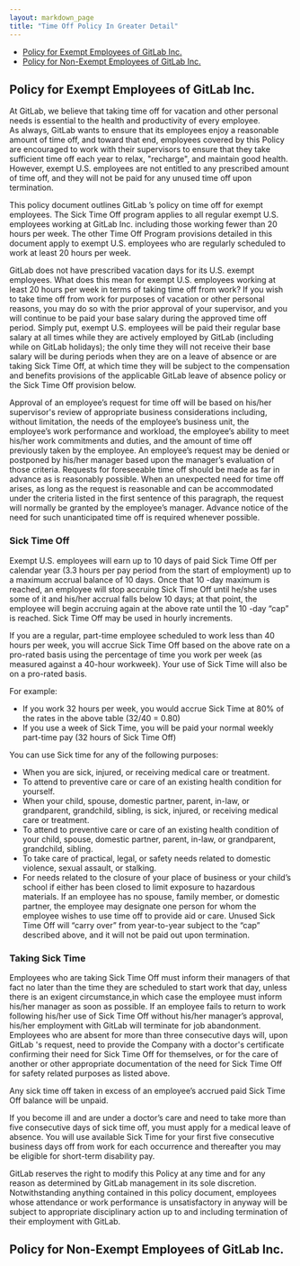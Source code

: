 ```yaml
---
layout: markdown_page
title: "Time Off Policy In Greater Detail"
---
```

* [Policy for Exempt Employees of GitLab Inc.](#pto-exempt)
* [Policy for Non-Exempt Employees of GitLab Inc.](#pto-nonexempt)

## Policy for Exempt Employees of GitLab Inc. <a name="pto-exempt"></a>
At GitLab, we believe that taking time off for vacation and other personal needs is essential to the health and productivity of every employee.   
As always, GitLab wants to ensure that its employees enjoy a reasonable amount of time off, and toward that end, employees covered by this Policy 
are encouraged to work with their supervisors to ensure that they take sufficient time off each year to relax, "recharge", and maintain good health. 
However, exempt U.S. employees are not entitled to any prescribed amount of time off, and they will not be paid for any unused time off upon termination.


This policy document outlines GitLab ’s policy on time off for exempt employees. The Sick Time Off program applies to all regular exempt U.S. employees
working at GitLab Inc. including those working fewer than 20 hours per week.  The other Time Off Program provisions detailed in this document apply to 
exempt U.S. employees who are regularly scheduled to work at least 20 hours per week.


GitLab  does not have prescribed vacation days for its U.S. exempt employees.   What does this mean for exempt U.S. employees working at least 20 hours 
per week in terms of taking time off from work? If you wish to take time off from work for purposes of vacation or other personal reasons, you may do so 
with the prior approval of your supervisor, and you will continue to be paid your base salary during the approved time off period. Simply put, exempt 
U.S. employees will be paid their regular base salary at all times while they are actively employed by GitLab  (including while on GitLab  holidays); 
the only time they will not receive their base salary will be during periods when they are on a leave of absence or are taking Sick Time Off, at which 
time they will be subject to the compensation and benefits provisions of the applicable GitLab  leave of absence policy or the Sick Time Off provision 
below.


Approval of an employee’s request for time off will be based on his/her supervisor's review of appropriate business considerations including, without 
limitation, the needs of the employee’s business unit, the employee’s work performance and workload, the employee’s ability to meet his/her work 
commitments and duties, and the amount of time off previously taken by the employee. An employee’s request may be denied or postponed by his/her 
manager based upon the manager’s evaluation of those criteria. Requests for foreseeable time off should be made as far in advance as is reasonably 
possible. When an unexpected need for time off arises, as long as the request is reasonable and can be accommodated under the criteria listed in the 
first sentence of this paragraph, the request will normally be granted by the employee’s manager. Advance notice of the need for such unanticipated time 
off is required whenever possible.
 
### Sick Time Off

Exempt U.S. employees will earn up to 10 days of paid Sick Time Off per calendar year (3.3 hours per pay period from the start of employment) up to a 
maximum accrual balance of 10 days. Once that 10 -day maximum is reached, an employee will stop accruing Sick Time Off until he/she uses some of it and
his/her accrual falls below 10  days; at that point, the employee will begin accruing again at the above rate until the 10 -day “cap” is reached. Sick 
Time Off may be used in hourly increments.


If you are a regular, part-time employee scheduled to work less than 40 hours per week, you will accrue Sick Time Off based on the above rate on a 
pro-rated basis using the percentage of time you work per week (as measured against a 40-hour workweek). Your use of Sick Time will also be on a 
pro-rated basis.

For example:

*  If you work 32 hours per week, you would accrue Sick Time at 80% of the rates in the above table (32/40 = 0.80)
*  If you use a week of Sick Time, you will be paid your normal weekly part-time pay (32 hours of Sick Time Off)

You can use Sick time for any of the following purposes:

*  When you are sick, injured, or receiving medical care or treatment.
*  To attend to preventive care or care of an existing health condition for yourself.
*  When your child, spouse, domestic partner, parent, in-law, or grandparent, grandchild, sibling, is sick, injured, or receiving medical care or treatment.
*  To attend to preventive care or care of an existing health condition of your child, spouse, domestic partner, parent, in-law, or grandparent, 
grandchild, sibling.
*  To take care of practical, legal, or safety needs related to domestic violence, sexual assault, or stalking.
*  For needs related to the closure of your place of business or your child’s school if either has been closed to limit exposure to hazardous materials.
If an employee has no spouse, family member, or domestic partner, the employee may designate one person for whom the employee wishes to use time off 
to provide aid or care. Unused Sick Time Off will “carry over” from year-to-year subject to the “cap” described above, and it will not be paid out upon 
termination.

### Taking Sick Time
Employees who are taking Sick Time Off must inform their managers of that fact no later than the time they are scheduled to start work that day, unless 
there is an exigent circumstance,in which case the employee must inform his/her manager as soon as possible. If an employee fails to return to work 
following his/her use of Sick Time Off without his/her manager’s approval, his/her employment with GitLab  will terminate for job abandonment. Employees 
who are absent for more than three consecutive days will, upon GitLab 's request, need to provide the Company with a doctor's certificate confirming 
their need for Sick Time Off for themselves, or for the care of another or other appropriate documentation of the need for Sick Time Off for safety 
related purposes as listed above.

Any sick time off taken in excess of an employee’s accrued paid Sick Time Off balance will be unpaid.

If you become ill and are under a doctor’s care and need to take more than five consecutive days of sick time off, you must apply for a medical leave 
of absence. You will use available Sick Time for your first five consecutive business days off from work for each occurrence and thereafter you may be
eligible for short-term disability pay. 

GitLab  reserves the right to modify this Policy at any time and for any reason as determined by GitLab  management in its sole discretion. 
Notwithstanding anything contained in this policy document, employees whose attendance or work performance is unsatisfactory in anyway will be 
subject to appropriate disciplinary action up to and including termination of their employment with GitLab.

## Policy for Non-Exempt Employees of GitLab Inc. <a name="pto-nonexempt"></a>